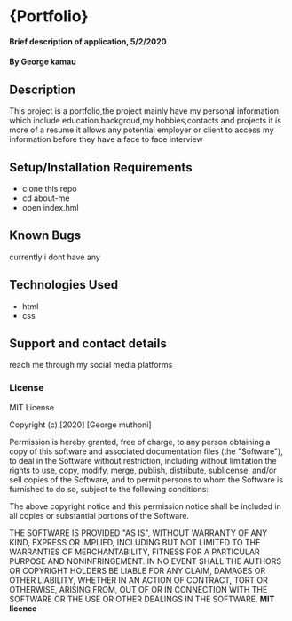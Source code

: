 # {Portfolio}

#### Brief description of application, 5/2/2020

#### By **George kamau**

## Description
This project is a portfolio,the project mainly have my personal information which include education backgroud,my hobbies,contacts and projects it is more of a resume it allows any potential employer or client to access my information before they have a face to face interview

## Setup/Installation Requirements
* clone this repo
* cd about-me
* open index.hml

## Known Bugs
currently i dont have any

## Technologies Used
* html
* css
## Support and contact details
reach me through my social media platforms
### License
MIT License

Copyright (c) [2020] [George muthoni]

Permission is hereby granted, free of charge, to any person obtaining a copy
of this software and associated documentation files (the "Software"), to deal
in the Software without restriction, including without limitation the rights
to use, copy, modify, merge, publish, distribute, sublicense, and/or sell
copies of the Software, and to permit persons to whom the Software is
furnished to do so, subject to the following conditions:

The above copyright notice and this permission notice shall be included in all
copies or substantial portions of the Software.

THE SOFTWARE IS PROVIDED "AS IS", WITHOUT WARRANTY OF ANY KIND, EXPRESS OR
IMPLIED, INCLUDING BUT NOT LIMITED TO THE WARRANTIES OF MERCHANTABILITY,
FITNESS FOR A PARTICULAR PURPOSE AND NONINFRINGEMENT. IN NO EVENT SHALL THE
AUTHORS OR COPYRIGHT HOLDERS BE LIABLE FOR ANY CLAIM, DAMAGES OR OTHER
LIABILITY, WHETHER IN AN ACTION OF CONTRACT, TORT OR OTHERWISE, ARISING FROM,
OUT OF OR IN CONNECTION WITH THE SOFTWARE OR THE USE OR OTHER DEALINGS IN THE
SOFTWARE. **MIT licence**